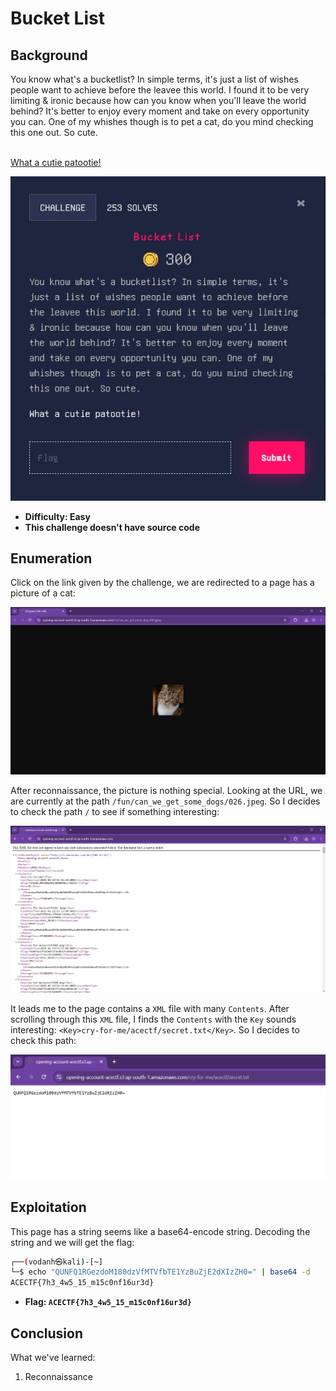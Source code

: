 # Bucket List

## Background

You know what's a bucketlist? In simple terms, it's just a list of wishes people want to achieve before the leavee this world. I found it to be very limiting & ironic because how can you know when you'll leave the world behind? It's better to enjoy every moment and take on every opportunity you can. One of my whishes though is to pet a cat, do you mind checking this one out. So cute.<br><br>

[What a cutie patootie!]()

![alt text](https://raw.githubusercontent.com/vodanh1903/CTF-Writeups/refs/heads/main/ACECTF-1.0/images/image.jpg)

- **Difficulty: Easy**
- **This challenge doesn't have source code**

## Enumeration

Click on the link given by the challenge, we are redirected to a page has a picture of a cat:

![alt text](https://raw.githubusercontent.com/vodanh1903/CTF-Writeups/refs/heads/main/ACECTF-1.0/images/image-1.jpg)

After reconnaissance, the picture is nothing special. Looking at the URL, we are currently at the path `/fun/can_we_get_some_dogs/026.jpeg`. So I decides to check the path `/` to see if something interesting:

![alt text](https://raw.githubusercontent.com/vodanh1903/CTF-Writeups/refs/heads/main/ACECTF-1.0/images/image-2.jpg)

It leads me to the page contains a `XML` file with many `Contents`. After scrolling through this `XML` file, I finds the `Contents` with the `Key` sounds interesting: `<Key>cry-for-me/acectf/secret.txt</Key>`. So I decides to check this path:

![alt text](https://raw.githubusercontent.com/vodanh1903/CTF-Writeups/refs/heads/main/ACECTF-1.0/images/image-3.jpg)

## Exploitation

This page has a string seems like a base64-encode string. Decoding the string and we will get the flag:

```bash
┌──(vodanh㉿kali)-[~]
└─$ echo "QUNFQ1RGezdoM180dzVfMTVfbTE1YzBuZjE2dXIzZH0=" | base64 -d
ACECTF{7h3_4w5_15_m15c0nf16ur3d}
```

- **Flag: `ACECTF{7h3_4w5_15_m15c0nf16ur3d}`**

## Conclusion

What we've learned:

1. Reconnaissance